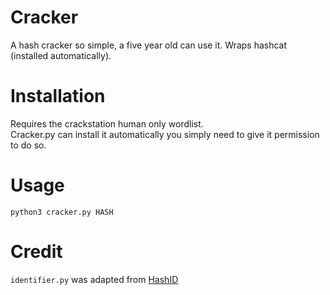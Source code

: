 # Cracker
A hash cracker so simple, a five year old can use it.
Wraps hashcat (installed automatically).

# Installation
Requires the crackstation human only wordlist.  
Cracker.py can install it automatically you simply need to give it permission to do so.

# Usage
`python3 cracker.py HASH`

# Credit
`identifier.py` was adapted from [HashID](https://github.com/psypanda/hashID)

